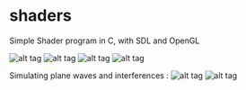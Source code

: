 # shaders

Simple Shader program in C, with SDL and OpenGL

![alt tag](http://image.noelshack.com/fichiers/2015/04/1421693144-shaderring.png)
![alt tag](http://image.noelshack.com/fichiers/2015/04/1421694793-shadertriangle.png)
![alt tag](http://image.noelshack.com/fichiers/2015/04/1421770871-shaderlights.png)
![alt tag](http://image.noelshack.com/fichiers/2015/04/1421774052-systemshader.png)

Simulating plane waves and interferences :
![alt tag](http://image.noelshack.com/fichiers/2015/10/1425833976-interferences.png)
![alt tag](http://image.noelshack.com/fichiers/2015/10/1425833977-interferences2.png)
